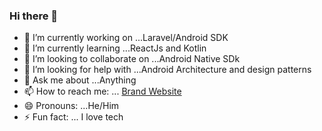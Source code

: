 ### Hi there 👋


- 🔭 I’m currently working on ...Laravel/Android SDK
- 🌱 I’m currently learning ...ReactJs and Kotlin
- 👯 I’m looking to collaborate on ...Android Native SDk
- 🤔 I’m looking for help with ...Android Architecture and design patterns
- 💬 Ask me about ...Anything
- 📫 How to reach me: ... [Brand Website](http://wizard1.tech)
- 😄 Pronouns: ...He/Him
- ⚡ Fun fact: ... I love tech
